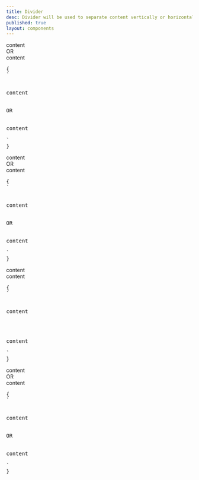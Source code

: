 ```yaml
---
title: Divider
desc: Divider will be used to separate content vertically or horizontally.
published: true
layout: components
---
```


<script>
  import Component from "@components/Component.svelte"
  import ClassTable from "@components/ClassTable.svelte"
  import { prefix } from '$lib/stores';
  import { replace } from '$lib/actions';
</script>

<ClassTable
data="{[
  { type:'component', class: 'divider', desc: 'Put a divider line between two elements' },
  { type:'responsive', class: 'divider-vertical', desc: 'Divide elements on top of each other (default)' },
  { type:'responsive', class: 'divider-horizontal', desc: 'Divide elements next to each other' },
]}"
/>

<Component title="Divider">
<div class="flex flex-col w-full">
  <div class="grid h-20 card bg-base-300 rounded-box place-items-center">content</div>
  <div class="divider">OR</div>
  <div class="grid h-20 card bg-base-300 rounded-box place-items-center">content</div>
</div>
<pre slot="html" use:replace={{ to: $prefix }}>{
`<div class="flex flex-col w-full border-opacity-50">
  <div class="grid h-20 card bg-base-300 rounded-box place-items-center">content</div>
  <div class="$$divider">OR</div>
  <div class="grid h-20 card bg-base-300 rounded-box place-items-center">content</div>
</div>`
}</pre>
</Component>

<Component title="Divider horizontal">
<div class="flex w-full">
  <div class="grid h-20 flex-grow card bg-base-300 rounded-box place-items-center">content</div>
  <div class="divider divider-horizontal">OR</div>
  <div class="grid h-20 flex-grow card bg-base-300 rounded-box place-items-center">content</div>
</div>
<pre slot="html" use:replace={{ to: $prefix }}>{
`<div class="flex w-full">
  <div class="grid h-20 flex-grow card bg-base-300 rounded-box place-items-center">content</div>
  <div class="$$divider $$divider-horizontal">OR</div>
  <div class="grid h-20 flex-grow card bg-base-300 rounded-box place-items-center">content</div>
</div>`
}</pre>
</Component>

<Component title="Divider with no text">
<div class="flex flex-col w-full">
  <div class="grid h-20 card bg-base-300 rounded-box place-items-center">content</div> 
  <div class="divider"></div> 
  <div class="grid h-20 card bg-base-300 rounded-box place-items-center">content</div>
</div>
<pre slot="html" use:replace={{ to: $prefix }}>{
`<div class="flex flex-col w-full">
  <div class="grid h-20 card bg-base-300 rounded-box place-items-center">content</div> 
  <div class="$$divider"></div> 
  <div class="grid h-20 card bg-base-300 rounded-box place-items-center">content</div>
</div>`
}</pre>
</Component>

<Component title="responsive (lg:divider-horizontal)">
<div class="flex flex-col w-full lg:flex-row">
  <div class="grid flex-grow h-32 card bg-base-300 rounded-box place-items-center">content</div> 
  <div class="divider lg:divider-horizontal">OR</div> 
  <div class="grid flex-grow h-32 card bg-base-300 rounded-box place-items-center">content</div>
</div>
<pre slot="html" use:replace={{ to: $prefix }}>{
`<div class="flex flex-col w-full lg:flex-row">
  <div class="grid flex-grow h-32 card bg-base-300 rounded-box place-items-center">content</div> 
  <div class="$$divider lg:$$divider-horizontal">OR</div> 
  <div class="grid flex-grow h-32 card bg-base-300 rounded-box place-items-center">content</div>
</div>`
}</pre>
</Component>
